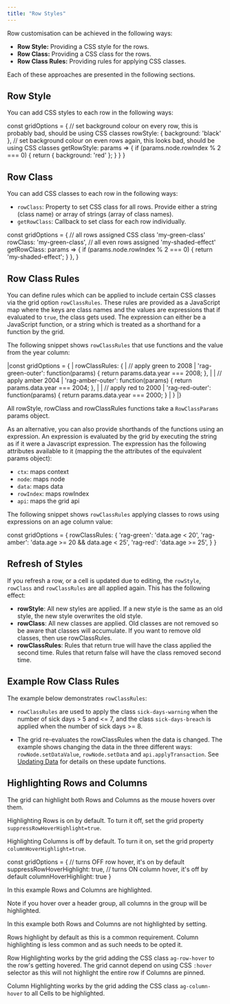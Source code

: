 ```yaml
---
title: "Row Styles"
---
```


Row customisation can be achieved in the following ways:

- **Row Style:** Providing a CSS style for the rows.
- **Row Class:** Providing a CSS class for the rows.
- **Row Class Rules:** Providing rules for applying CSS classes.

Each of these approaches are presented in the following sections.

## Row Style

You can add CSS styles to each row in the following ways:

<api-documentation source='grid-properties/properties.json' section='styling' names='["rowStyle"]' config='{"overrideBottomMargin":"0"}'></api-documentation>
<api-documentation source='grid-callbacks/callbacks.json' section='rendering' names='["getRowStyle"]'></api-documentation>

<snippet spaceBetweenProperties="true">
const gridOptions = {
    // set background colour on every row, this is probably bad, should be using CSS classes
    rowStyle: { background: 'black' },
    // set background colour on even rows again, this looks bad, should be using CSS classes
    getRowStyle: params => {
        if (params.node.rowIndex % 2 === 0) {
            return { background: 'red' };
        }
    }
}
</snippet>

## Row Class

You can add CSS classes to each row in the following ways:

- `rowClass`: Property to set CSS class for all rows. Provide either a string (class name) or array of strings (array
    of class names).
- `getRowClass`: Callback to set class for each row individually.

<api-documentation source='grid-properties/properties.json' section='styling' names='["rowClass"]' config='{"overrideBottomMargin":"0"}'></api-documentation>
<api-documentation source='grid-callbacks/callbacks.json' section='rendering' names='["getRowClass"]'></api-documentation>

<snippet spaceBetweenProperties="true">
const gridOptions = {
    // all rows assigned CSS class 'my-green-class'
    rowClass: 'my-green-class',
    // all even rows assigned 'my-shaded-effect'
    getRowClass: params => {
        if (params.node.rowIndex % 2 === 0) {
            return 'my-shaded-effect';
        }
    },
}
</snippet>

## Row Class Rules

You can define rules which can be applied to include certain CSS classes via the grid option `rowClassRules`. These rules are provided as a JavaScript map where the keys are class names and the values are expressions that if evaluated to `true`, the class gets used. The expression can either be a JavaScript function, or a string which is treated as a shorthand for a function by the grid.

<api-documentation source='grid-properties/properties.json' section='styling' names='["rowClassRules"]'></api-documentation>

The following snippet shows `rowClassRules` that use functions and the value from the year column:

<snippet>
|const gridOptions = {
|    rowClassRules: {
|        // apply green to 2008
|        'rag-green-outer': function(params) { return params.data.year === 2008; },
|
|        // apply amber 2004
|        'rag-amber-outer': function(params) { return params.data.year === 2004; },
|
|        // apply red to 2000
|        'rag-red-outer': function(params) { return params.data.year === 2000; }
|    }
|}
</snippet>

All rowStyle, rowClass and rowClassRules functions take a `RowClassParams` params object.

<interface-documentation interfaceName='RowClassParams' ></interface-documentation>


As an alternative, you can also provide shorthands of the functions using an expression.
An expression is evaluated by the grid by executing the string as if it were a Javascript expression. The expression has the following attributes available to it (mapping the the attributes of the equivalent
params object):

- `ctx`: maps context
- `node`: maps node
- `data`: maps data
- `rowIndex`: maps rowIndex
- `api`: maps the grid api

The following snippet shows `rowClassRules` applying classes to rows using expressions on an age column value:

<snippet>
const gridOptions = {
    rowClassRules: {
        'rag-green': 'data.age < 20',
        'rag-amber': 'data.age >= 20 && data.age < 25',
        'rag-red': 'data.age >= 25',
    }
}
</snippet>

## Refresh of Styles

If you refresh a row, or a cell is updated due to editing, the `rowStyle`, `rowClass` and `rowClassRules` are all applied again. This has the following effect:

- **rowStyle**: All new styles are applied. If a new style is the same as an old style, the new style overwrites the old style.
- **rowClass**: All new classes are applied. Old classes are not removed so be aware that classes will accumulate. If you want to remove old classes, then use rowClassRules.
- **rowClassRules**: Rules that return true will have the class applied the second time. Rules that return false will have the class removed second time.

## Example Row Class Rules


The example below demonstrates `rowClassRules`:

- `rowClassRules` are used to apply the class `sick-days-warning` when the number of sick days > 5 and <= 7, and the class `sick-days-breach` is applied when the number of sick days >= 8.

- The grid re-evaluates the rowClassRules when the data is changed. The example
shows changing the data in the three different ways: `rowNode.setDataValue`, `rowNode.setData` and `api.applyTransaction`. See [Updating Data](/data-update/) for details on these update functions.

<grid-example title='Row Class Rules' name='row-class-rules' type='generated'></grid-example>

## Highlighting Rows and Columns

The grid can highlight both Rows and Columns as the mouse hovers over them. 

Highlighting Rows is on by default. To turn it off, set the grid property `suppressRowHoverHighlight=true`.

Highlighting Columns is off by default. To turn it on, set the grid property `columnHoverHighlight=true`.

<snippet>
const gridOptions = {
    // turns OFF row hover, it's on by default
    suppressRowHoverHighlight: true,
    // turns ON column hover, it's off by default
    columnHoverHighlight: true
}
</snippet>

In this example Rows and Columns are highlighted.

Note if you hover over a header group, all columns in the group will be highlighted.

<grid-example title='Highlight Rows And Columns' name='highlight-rows-and-columns' type='generated'></grid-example>

In this example both Rows and Columns are not highlighted by setting.

<grid-example title='No Highlighting Rows And Columns' name='highlight-nothing' type='generated'></grid-example>

Rows highlight by default as this is a common requirement. Column highlighting is less common and as such needs to be opted it.

Row Highlighting works by the grid adding the CSS class `ag-row-hover` to the row's getting hovered. The grid cannot depend on using CSS `:hover` selector as this will not highlight the entire row if Columns are pinned.

Column Highlighting works by the grid adding the CSS class `ag-column-hover`
to all Cells to be highlighted.
